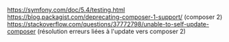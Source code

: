 
https://symfony.com/doc/5.4/testing.html
https://blog.packagist.com/deprecating-composer-1-support/ (composer 2)
https://stackoverflow.com/questions/37772798/unable-to-self-update-composer (résolution erreurs liées à l'update vers composer 2)